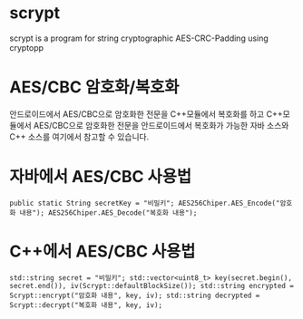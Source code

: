 # scrypt
scrypt is a program for string cryptographic AES-CRC-Padding using cryptopp

# AES/CBC 암호화/복호화
안드로이드에서 AES/CBC으로 암호화한 전문을 C++모듈에서 복호화를 하고
C++모듈에서 AES/CBC으로 암호화한 전문을 안드로이드에서 복호화가 가능한
자바 소스와 C++ 소스를 여기에서 참고할 수 있습니다.

# 자바에서 AES/CBC 사용법
`
public static String secretKey = "비밀키";
AES256Chiper.AES_Encode("암호화 내용");
AES256Chiper.AES_Decode("복호화 내용");
`

# C++에서 AES/CBC 사용법
`
std::string secret = "비밀키";
std::vector<uint8_t> key(secret.begin(), secret.end()), iv(Scrypt::defaultBlockSize());
std::string encrypted = Scrypt::encrypt("암호화 내용", key, iv);
std::string decrypted = Scrypt::decrypt("복호화 내용", key, iv);
`
